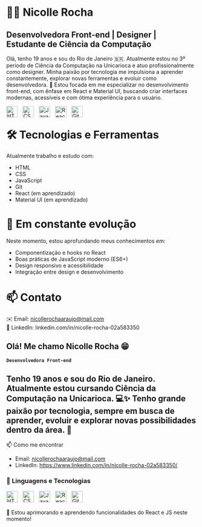 # 👩‍💻 Nicolle Rocha
## Desenvolvedora Front-end | Designer | Estudante de Ciência da Computação
Olá, tenho 19 anos e sou do Rio de Janeiro 🇧🇷. Atualmente estou no 3º período de Ciência da Computação na Unicarioca e atuo profissionalmente como designer. Minha paixão por tecnologia me impulsiona a aprender constantemente, explorar novas ferramentas e evoluir como desenvolvedora. 🚀
Estou focada em me especializar no desenvolvimento front-end, com ênfase em React e Material UI, buscando criar interfaces modernas, acessíveis e com ótima experiência para o usuário.
<br>

<img 
    align="left" 
    alt="HTML"
    title="HTML" 
    width="30px" 
    style="padding-right: 10px;" 
    src="https://cdn.jsdelivr.net/gh/devicons/devicon@latest/icons/html5/html5-original.svg" 
/>
<img 
    align="left" 
    alt="CSS" 
    title="CSS"
    width="30px" 
    style="padding-right: 10px;" 
    src="https://cdn.jsdelivr.net/gh/devicons/devicon@latest/icons/css3/css3-original.svg" 
/>
<img 
    align="left" 
    alt="JavaScript" 
    title="JavaScript"
    width="30px" 
    style="padding-right: 10px;" 
    src="https://cdn.jsdelivr.net/gh/devicons/devicon@latest/icons/javascript/javascript-original.svg" 
/>
<img 
    align="left" 
    alt="React"
    title="React" 
    width="30px" 
    style="padding-right: 10px;" 
    src="https://cdn.jsdelivr.net/gh/devicons/devicon@latest/icons/react/react-original.svg" 
/>

<img 
    align="left" 
    alt="Git" 
    title="Git"
    width="30px" 
    style="padding-right: 10px;" 
    src="https://cdn.jsdelivr.net/gh/devicons/devicon@latest/icons/git/git-original.svg" 
/>
<br>

# 🛠️ Tecnologias e Ferramentas
Atualmente trabalho e estudo com:
- HTML
- CSS
- JavaScript
- Git
- React (em aprendizado)
- Material UI (em aprendizado)

# 🌱 Em constante evolução
Neste momento, estou aprofundando meus conhecimentos em:
- Componentização e hooks no React
- Boas práticas de JavaScript moderno (ES6+)
- Design responsivo e acessibilidade
- Integração entre design e desenvolvimento

# 📫 Contato
✉️ Email: nicollerochaaraujo@mail.com <br>
💼 LinkedIn: linkedin.com/in/nicolle-rocha-02a583350


## Olá! Me chamo Nicolle Rocha 😁

**`Desenvolvedora Front-end`**

Tenho 19 anos e sou do Rio de Janeiro. Atualmente estou cursando Ciência da Computação na Unicarioca. 💻✨ Tenho grande paixão por tecnologia, sempre em busca de aprender, evoluir e explorar novas possibilidades dentro da área. 🚀
---
📫 Como me encontrar
- Email: nicollerochaaraujo@mail.com
- LinkedIn: https://www.linkedin.com/in/nicolle-rocha-02a583350/ 

### 🤖 Linguagens e Tecnologias

<img 
    align="left" 
    alt="HTML"
    title="HTML" 
    width="30px" 
    style="padding-right: 10px;" 
    src="https://cdn.jsdelivr.net/gh/devicons/devicon@latest/icons/html5/html5-original.svg" 
/>
<img 
    align="left" 
    alt="CSS" 
    title="CSS"
    width="30px" 
    style="padding-right: 10px;" 
    src="https://cdn.jsdelivr.net/gh/devicons/devicon@latest/icons/css3/css3-original.svg" 
/>
<img 
    align="left" 
    alt="JavaScript" 
    title="JavaScript"
    width="30px" 
    style="padding-right: 10px;" 
    src="https://cdn.jsdelivr.net/gh/devicons/devicon@latest/icons/javascript/javascript-original.svg" 
/>
<img 
    align="left" 
    alt="React"
    title="React" 
    width="30px" 
    style="padding-right: 10px;" 
    src="https://cdn.jsdelivr.net/gh/devicons/devicon@latest/icons/react/react-original.svg" 
/>

<img 
    align="left" 
    alt="Git" 
    title="Git"
    width="30px" 
    style="padding-right: 10px;" 
    src="https://cdn.jsdelivr.net/gh/devicons/devicon@latest/icons/git/git-original.svg" 
/>

<br/>
<br/>

🌱 Estou aprimorando e aprendendo funcionalidades do React e JS neste momento!
